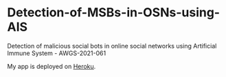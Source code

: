 # Detection-of-MSBs-in-OSNs-using-AIS
Detection of malicious social bots in online social networks using Artificial Immune System - AWGS-2021-061

My app is deployed on [Heroku](https://rwth-bot-detector.herokuapp.com/index).
